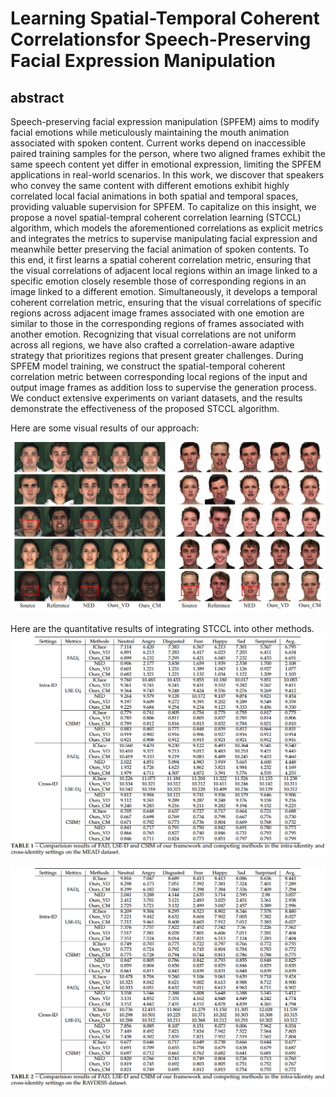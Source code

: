 # Learning Spatial-Temporal Coherent Correlationsfor Speech-Preserving Facial Expression Manipulation
## abstract
Speech-preserving facial expression manipulation (SPFEM) aims to modify facial emotions while meticulously maintaining the mouth animation associated with spoken content. Current works depend on inaccessible paired training samples for the person, where two aligned frames exhibit the same speech content yet differ in emotional expression, limiting the SPFEM applications in real-world scenarios. In this work, we discover that speakers who convey the same content with different emotions exhibit highly correlated local facial animations in both spatial and temporal spaces, providing valuable supervision for SPFEM. To capitalize on this insight, we propose a novel spatial-tempral coherent correlation learning (STCCL) algorithm, which models the aforementioned correlations as explicit metrics and integrates the metrics to supervise manipulating facial expression and meanwhile better preserving the facial animation of spoken contents. To this end, it first learns a spatial coherent correlation metric, ensuring that the visual correlations of adjacent local regions within an image linked to a specific emotion closely resemble those of corresponding regions in an image linked to a different emotion. Simultaneously, it develops a temporal coherent correlation metric, ensuring that the visual correlations of specific regions across adjacent image frames associated with one emotion are similar to those in the corresponding regions of frames associated with another emotion. Recognizing that visual correlations are not uniform across all regions, we have also crafted a correlation-aware adaptive strategy that prioritizes regions that present greater challenges. During SPFEM model training, we construct the spatial-temporal coherent correlation metric between corresponding local regions of the input and output image frames as addition loss to supervise the generation process. We conduct extensive experiments on variant datasets, and the results demonstrate the effectiveness of the proposed STCCL algorithm.

Here are some visual results of our approach:

![Visual Results](MEAD_RAVDESS.jpg)

Here are the quantitative results of integrating STCCL into other methods.
![Visual Results](MEAD.png)

![Visual Results](RAVDESS.png)
